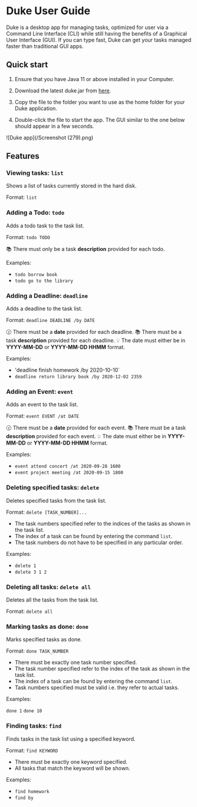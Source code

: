 # Duke User Guide

Duke is a desktop app for managing tasks, optimized for user via a Command
Line Interface (CLI) while still having the benefits of a Graphical User
Interface (GUI). If you can type fast, Duke can get your tasks managed faster
than traditional GUI apps.

## Quick start
1. Ensure that you have Java 11 or above installed in your Computer.

2. Download the latest duke.jar from [here](https://github.com/CalistaIo/ip).

3. Copy the file to the folder you want to use as the home folder for your Duke application.

4. Double-click the file to start the app. The GUI similar to the one below should appear
in a few seconds.

![Duke app](/Screenshot (279).png)

## Features

### Viewing tasks: `list`

Shows a list of tasks currently stored in the hard disk.

Format: `list`

### Adding a Todo: `todo`

Adds a todo task to the task list.

Format: `todo TODO`

:books: There must only be a task **description** provided for each todo.

Examples:

* `todo borrow book`
* `todo go to the library`

### Adding a Deadline: `deadline`

Adds a deadline to the task list.

Format: `deadline DEADLINE /by DATE`

:clock130: There must be a **date** provided for each deadline.
:books: There must be a task **description** provided for each deadline.
:bulb: The date must either be in **YYYY-MM-DD** or **YYYY-MM-DD HHMM** format.

Examples:

* 'deadline finish homework /by 2020-10-10`
* `deadline return library book /by 2020-12-02 2359`

### Adding an Event: `event`

Adds an event to the task list.

Format: `event EVENT /at DATE`

:clock130: There must be a **date** provided for each event.
:books: There must be a task **description** provided for each event.
:bulb: The date must either be in **YYYY-MM-DD** or **YYYY-MM-DD HHMM** format.


Examples:

* `event attend concert /at 2020-09-28 1600`
* `event project meeting /at 2020-09-15 1800`

### Deleting specified tasks: `delete`

Deletes specified tasks from the task list.

Format: `delete [TASK_NUMBER]...`

* The task numbers specified refer to the indices of the tasks as shown in the task list.
* The index of a task can be found by entering the command `list`.
* The task numbers do not have to be specified in any particular order.

Examples:

* `delete 1`
* `delete 3 1 2`

### Deleting all tasks: `delete all`

Deletes all the tasks from the task list.

Format: `delete all`

### Marking tasks as done: `done`

Marks specified tasks as done.

Format: `done TASK_NUMBER`

* There must be exactly one task number specified.
* The task number specified refer to the index of the task as shown in the task list.
* The index of a task can be found by entering the command `list`.
* Task numbers specified must be valid i.e. they refer to actual tasks.

Examples:

`done 1`
`done 10`

### Finding tasks: `find`

Finds tasks in the task list using a specified keyword.

Format: `find KEYWORD`

* There must be exactly one keyword specified.
* All tasks that match the keyword will be shown.

Examples:

* `find homework`
* `find by`








